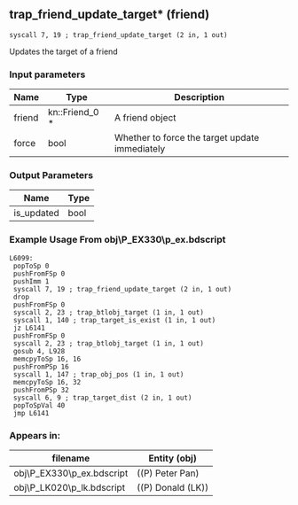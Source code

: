 ## trap_friend_update_target* (friend)

`syscall 7, 19 ; trap_friend_update_target (2 in, 1 out)`

Updates the target of a friend

### Input parameters
| Name | Type | Description
|------|------|------------
| friend   | kn::Friend_0 *   | A friend object
| force   | bool   | Whether to force the target update immediately


### Output Parameters
| Name | Type
|------|-----
| is_updated   | bool   
### Example Usage From obj\P_EX330\p_ex.bdscript
```plaintext
L6099:
 popToSp 0
 pushFromFSp 0
 pushImm 1
 syscall 7, 19 ; trap_friend_update_target (2 in, 1 out)
 drop 
 pushFromFSp 0
 syscall 2, 23 ; trap_btlobj_target (1 in, 1 out)
 syscall 1, 140 ; trap_target_is_exist (1 in, 1 out)
 jz L6141
 pushFromFSp 0
 syscall 2, 23 ; trap_btlobj_target (1 in, 1 out)
 gosub 4, L928
 memcpyToSp 16, 16
 pushFromPSp 16
 syscall 1, 147 ; trap_obj_pos (1 in, 1 out)
 memcpyToSp 16, 32
 pushFromPSp 32
 syscall 6, 9 ; trap_target_dist (2 in, 1 out)
 popToSpVal 40
 jmp L6141
```


### Appears in:
| filename | Entity (obj)
|----------|-------------
| obj\P_EX330\p_ex.bdscript       | ((P) Peter Pan)          
| obj\P_LK020\p_lk.bdscript       | ((P) Donald (LK))          



